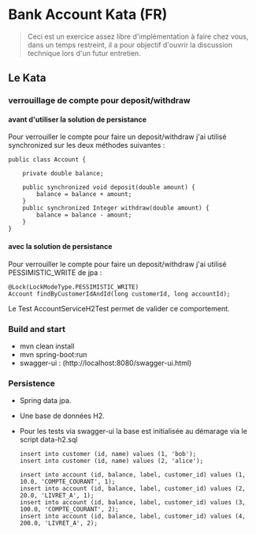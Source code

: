 # Bank Account Kata (FR)
> Ceci est un exercice assez libre d'implémentation à faire chez vous, dans un temps restreint, il a pour objectif d'ouvrir la discussion technique lors d'un futur entretien.


## Le Kata

### verrouillage de compte pour deposit/withdraw
#### avant d'utiliser la solution de persistance

Pour verrouiller le compte pour faire un deposit/withdraw j'ai utilisé synchronized sur les deux méthodes suivantes :
```
public class Account {

    private double balance;
    
    public synchronized void deposit(double amount) {
        balance = balance + amount;
    }
    public synchronized Integer withdraw(double amount) {
        balance = balance - amount; 
    }
}
```

#### avec la solution de persistance
Pour verrouiller le compte pour faire un deposit/withdraw j'ai utilisé PESSIMISTIC_WRITE de jpa :
```
@Lock(LockModeType.PESSIMISTIC_WRITE)
Account findByCustomerIdAndId(long customerId, long accountId);
```

Le Test AccountServiceH2Test permet de valider ce comportement.

### Build and start
* mvn clean install
* mvn spring-boot:run
* swagger-ui : (http://localhost:8080/swagger-ui.html)

### Persistence
* Spring data jpa.
* Une base de données H2.
* Pour les tests via swagger-ui la base est initialisée au démarage via le script data-h2.sql
    
    ```
    insert into customer (id, name) values (1, 'bob');
    insert into customer (id, name) values (2, 'alice');
    
    insert into account (id, balance, label, customer_id) values (1, 10.0, 'COMPTE_COURANT', 1);
    insert into account (id, balance, label, customer_id) values (2, 20.0, 'LIVRET_A', 1);
    insert into account (id, balance, label, customer_id) values (3, 100.0, 'COMPTE_COURANT', 2);
    insert into account (id, balance, label, customer_id) values (4, 200.0, 'LIVRET_A', 2);
    ```
